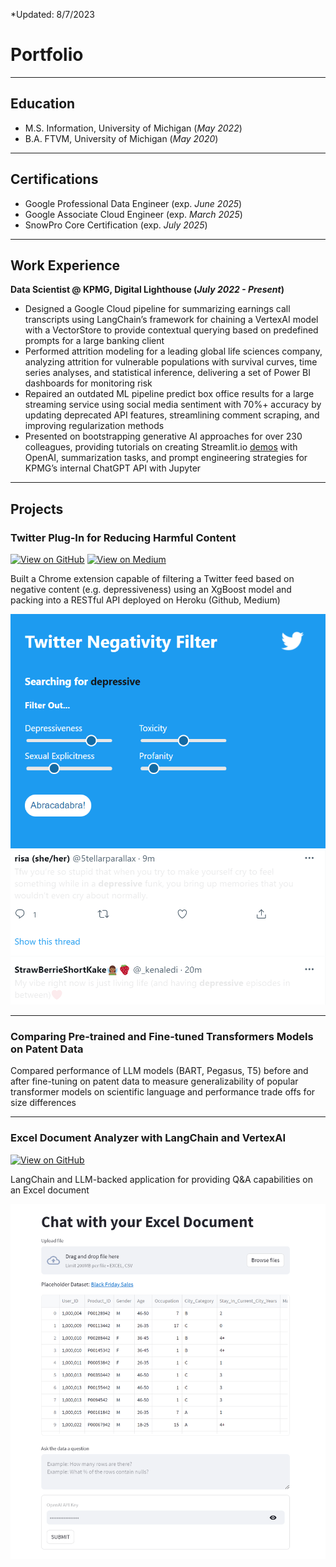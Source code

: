 <!-- ---
title: "Portfolio"
toc: true
toc_label: "Table of Contents"
toc_icon: "bookmark"
--- -->
*Updated: 8/7/2023

# Portfolio

---

## Education
- M.S. Information, University of Michigan (_May 2022_)
- B.A. FTVM, University of Michigan (_May 2020_)

---

## Certifications
- Google Professional Data Engineer (exp. _June 2025_)
- Google Associate Cloud Engineer (exp. _March 2025_)
- SnowPro Core Certification (exp. _July 2025_)

---
## Work Experience

**Data Scientist @ KPMG, Digital Lighthouse (_July 2022 - Present_)**
- Designed a Google Cloud pipeline for summarizing earnings call transcripts using LangChain’s framework for chaining a VertexAI model with a VectorStore to provide contextual querying based on predefined prompts for a large banking client
- Performed attrition modeling for a leading global life sciences company, analyzing attrition for vulnerable populations with survival curves, time series analyses, and statistical inference, delivering a set of Power BI dashboards for monitoring risk
- Repaired an outdated ML pipeline predict box office results for a large streaming service using social media sentiment with 70%+ accuracy by updating deprecated API features, streamlining comment scraping, and improving regularization methods
- Presented on bootstrapping generative AI approaches for over 230 colleagues, providing tutorials on creating Streamlit.io [demos](https://github.com/ccmilne/GenAI_Boilerplate_Streamlit) with OpenAI, summarization tasks, and prompt engineering strategies for KPMG’s internal ChatGPT API with Jupyter

---
## Projects

### Twitter Plug-In for Reducing Harmful Content

[![View on GitHub](https://img.shields.io/badge/GitHub-View_on_GitHub-blue?logo=GitHub)](https://github.com/andy-techen/better-social-media)
[![View on Medium](https://img.shields.io/badge/Medium-View_on_Medium-white?logo=Medium)](https://medium.com/@ccmilne/filtering-twitter-reducing-toxic-depressive-profane-and-sexually-explicit-tweets-through-a6e2220e1760)

Built a Chrome extension capable of filtering a Twitter feed based on negative content (e.g. depressiveness) using an XgBoost model and packing into a RESTful API deployed on Heroku (Github, Medium)

<center><img src='assets/img/twitter_filters.png'/></center>
<center><img src='assets/img/twitter_whiteout.png'/></center>

---
### Comparing Pre-trained and Fine-tuned Transformers Models on Patent Data

Compared performance of LLM models (BART, Pegasus, T5) before and after fine-tuning on patent data to measure generalizability of popular transformer models on scientific language and performance trade offs for size differences

---
### Excel Document Analyzer with LangChain and VertexAI

[![View on GitHub](https://img.shields.io/badge/GitHub-View_on_GitHub-blue?logo=GitHub)](https://github.com/ccmilne/ExcelDocumentAnalyzer)

LangChain and LLM-backed application for providing Q&A capabilities on an Excel document

<center><img src='assets/img/excel_document_analyzer.png'/></center>

